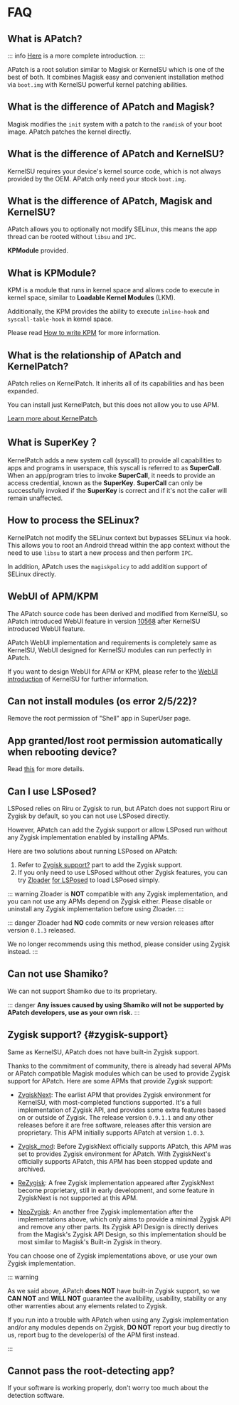 # FAQ

## What is APatch?

::: info
[Here](/what-is-apatch) is a more complete introduction.
:::

APatch is a root solution similar to Magisk or KernelSU which is one of the best of both. It combines Magisk easy and convenient installation method via `boot.img` with KernelSU powerful kernel patching abilities.

## What is the difference of APatch and Magisk?

Magisk modifies the `init` system with a patch to the `ramdisk` of your boot image. APatch patches the kernel directly.

## What is the difference of APatch and KernelSU?

KernelSU requires your device's kernel source code, which is not always provided by the OEM. APatch only need your stock `boot.img`.

## What is the difference of APatch, Magisk and KernelSU?

APatch allows you to optionally not modify SELinux, this means the app thread can be rooted without `libsu` and `IPC`.

**KPModule** provided.

## What is KPModule?

KPM is a module that runs in kernel space and allows code to execute in kernel space, similar to **Loadable Kernel Modules** (LKM).

Additionally, the KPM provides the ability to execute `inline-hook` and `syscall-table-hook` in kernel space.

Please read [How to write KPM](https://github.com/bmax121/KernelPatch/blob/main/doc/zh-CN/module.md) for more information.

## What is the relationship of APatch and KernelPatch?

APatch relies on KernelPatch. It inherits all of its capabilities and has been expanded.

You can install just KernelPatch, but this does not allow you to use APM.

[Learn more about KernelPatch](https://github.com/bmax121/KernelPatch).

## What is SuperKey？

KernelPatch adds a new system call (syscall) to provide all capabilities to apps and programs in userspace, this syscall is referred to as **SuperCall**. When an app/program tries to invoke **SuperCall**, it needs to provide an access credential, known as the **SuperKey**. **SuperCall** can only be successfully invoked if the **SuperKey** is correct and if it's not the caller will remain unaffected.

## How to process the SELinux?

KernelPatch not modify the SELinux context but bypasses SELinux via hook. This allows you to root an Android thread within the app context without the need to use `libsu` to start a new process and then perform `IPC`.

In addition, APatch uses the `magiskpolicy` to add addition support of SELinux directly. 

## WebUI of APM/KPM

The APatch source code has been derived and modified from KernelSU, so APatch introduced WebUI feature in version [10568](https://github.com/bmax121/APatch/releases/tag/10568) after KernelSU introduced WebUI feature.

APatch WebUI implementation and requirements is completely same as KernelSU, WebUI designed for KernelSU modules can run perfectly in APatch.

If you want to design WebUI for APM or KPM, please refer to the [WebUI introduction](https://kernelsu.org/guide/module-webui.html) of KernelSU for further information.

## Can not install modules (os error 2/5/22)?

Remove the root permission of "Shell" app in SuperUser page.

## App granted/lost root permission automatically when rebooting device?

Read [this](https://t.me/APatchChannel/74) for more details.

## Can I use LSPosed?

LSPosed relies on Riru or Zygisk to run, but APatch does not support Riru or Zygisk by default, so you can not use LSPosed directly.

However, APatch can add the Zygisk support or allow LSPosed run without any Zygisk implementation enabled by installing APMs.

Here are two solutions about running LSPosed on APatch:

1. Refer to [Zygisk support?](#zygisk-support) part to add the Zygisk support.
2. If you only need to use LSPosed without other Zygisk features, you can try [Zloader](https://github.com/Mufanc/z-loader) [for LSPosed](https://t.me/mufanc_chan/28) to load LSPosed simply.

::: warning
Zloader is **NOT** compatible with any Zygisk implementation, and you can not use any APMs depend on Zygisk either. Please disable or uninstall any Zygisk implementation before using Zloader.
:::

::: danger
Zloader had **NO** code commits or new version releases after version `0.1.3` released.

We no longer recommends using this method, please consider using Zygisk instead.
:::

## Can not use Shamiko?

We can not support Shamiko due to its proprietary.

::: danger
**Any issues caused by using Shamiko will not be supported by APatch developers, use as your own risk.**
:::

## Zygisk support? {#zygisk-support}

Same as KernelSU, APatch does not have built-in Zygisk support.

Thanks to the commitment of community, there is already had several APMs or APatch compatible Magisk modules which can be used to provide Zygisk support for APatch. Here are some APMs that provide Zygisk support:

- [ZygiskNext](https://github.com/Dr-TSNG/ZygiskNext): The earlist APM that provides Zygisk environment for KernelSU, with most-completed functions supported. It's a full implementation of Zygisk API, and provides some extra features based on or outside of Zygisk. The release version `0.9.1.1` and any other releases before it are free software, releases after this version are proprietary. This APM initially supports APatch at version `1.0.3`.

- [Zygisk_mod](https://github.com/Admirepowered/Zygisk_mod): Before ZygiskNext officially supports APatch, this APM was set to provides Zygisk environment for APatch. With ZygiskNext's officially supports APatch, this APM has been stopped update and archived.

- [ReZygisk](https://github.com/PerformanC/ReZygisk): A free Zygisk implementation appeared after ZygiskNext become proprietary, still in early development, and some feature in ZygiskNext is not supported at this APM.

- [NeoZygisk](https://github.com/JingMatrix/NeoZygisk): An another free Zygisk implementation after the implementations above, which only aims to provide a minimal Zygisk API and remove any other parts. Its Zygisk API Design is directly derives from the Magisk's Zygisk API Design, so this implementation should be most similar to Magisk's Built-in Zygisk in theory.

You can choose one of Zygisk implementations above, or use your own Zygisk implementation.

::: warning

As we said above, APatch **does NOT** have built-in Zygisk support, so we **CAN NOT** and **WILL NOT** guarantee the avalibility, usability, stability or any other warrenties about any elements related to Zygisk. 

If you run into a trouble with APatch when using any Zygisk implementation and/or any modules depends on Zygisk, **DO NOT** report your bug directly to us, report bug to the developer(s) of the APM first instead.

:::

## Cannot pass the root-detecting app?

If your software is working properly, don't worry too much about the detection software.
